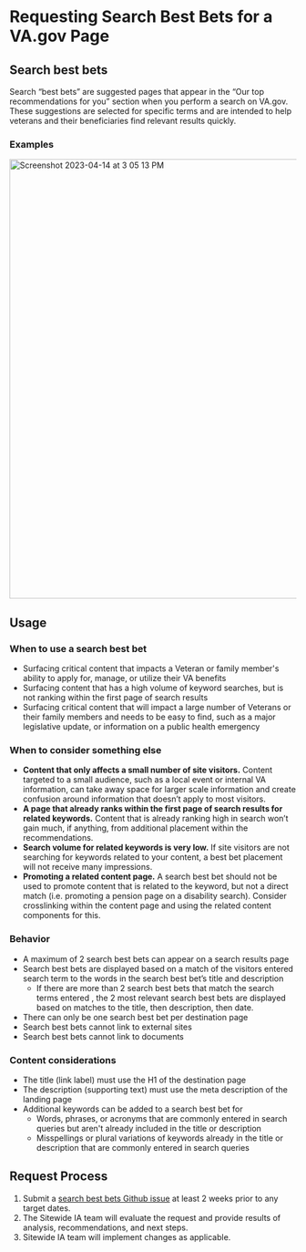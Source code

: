 # Requesting Search Best Bets for a VA.gov Page
## Search best bets
Search “best bets” are suggested pages that appear in the “Our top recommendations for you” section when you perform a search on VA.gov. These suggestions are selected for specific terms and are intended to help veterans and their beneficiaries find relevant results quickly.

### Examples
<img width="771" alt="Screenshot 2023-04-14 at 3 05 13 PM" src="https://user-images.githubusercontent.com/122128479/232144625-ad79aed0-0897-46ff-8be0-354d72616d89.png">

## Usage
### When to use a search best bet
- Surfacing critical content that impacts a Veteran or family member's ability to apply for, manage, or utilize their VA benefits
- Surfacing content that has a high volume of keyword searches, but is not ranking within the first page of search results
- Surfacing critical content that will impact a large number of Veterans or their family members and needs to be easy to find, such as a major legislative update, or information on a public health emergency

### When to consider something else
- **Content that only affects a small number of site visitors.** Content targeted to a small audience, such as a local event or internal VA information, can take away space for larger scale information and create confusion around information that doesn’t apply to most visitors.
- **A page that already ranks within the first page of search results for related keywords.** Content that is already ranking high in search won’t gain much, if anything, from additional placement within the recommendations. 
- **Search volume for related keywords is very low.** If site visitors are not searching for keywords related to your content, a best bet placement will not receive many impressions.
- **Promoting a related content page.** A search best bet should not be used to promote content that is related to the keyword, but not a direct match (i.e. promoting a pension page on a disability search). Consider crosslinking within the content page and using the related content components for this.

### Behavior
- A maximum of 2 search best bets can appear on a search results page
- Search best bets are displayed based on a match of the visitors entered search term to the words in the search best bet’s title and description
   - If there are more than 2 search best bets that match the search terms entered , the 2 most relevant search best bets are displayed based on matches to the title, then description, then date.
- There can only be one search best bet per destination page
- Search best bets cannot link to external sites
- Search best bets cannot link to documents

### Content considerations
- The title (link label) must use the H1 of the destination page
- The description (supporting text)  must use the meta description of the landing page
- Additional keywords can be added to a search best bet for 
   - Words, phrases, or acronyms that are commonly entered in search queries but aren't already included in the title or description
   - Misspellings or plural variations of keywords already in the title or description that are commonly entered in search queries

## Request Process
1. Submit a [search best bets Github issue](https://github.com/department-of-veterans-affairs/va.gov-team/blob/master/.github/ISSUE_TEMPLATE/Best%20Bet%20Request.md) at least 2 weeks prior to any target dates.
2. The Sitewide IA team will evaluate the request and provide results of analysis, recommendations, and next steps.
3. Sitewide IA team will implement changes as applicable.
